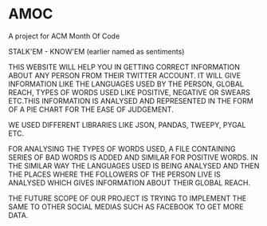 # AMOC
A project for ACM Month Of Code

STALK'EM - KNOW'EM (earlier named as sentiments)

THIS WEBSITE WILL HELP YOU IN GETTING CORRECT INFORMATION ABOUT ANY PERSON FROM THEIR TWITTER ACCOUNT. IT WILL GIVE INFORMATION LIKE THE LANGUAGES USED BY THE PERSON, GLOBAL REACH, TYPES OF WORDS USED LIKE POSITIVE, NEGATIVE OR SWEARS ETC.THIS INFORMATION IS ANALYSED AND REPRESENTED IN THE FORM OF A PIE CHART FOR THE EASE OF JUDGEMENT.

WE USED DIFFERENT LIBRARIES LIKE JSON, PANDAS, TWEEPY, PYGAL ETC.

FOR ANALYSING THE TYPES OF WORDS USED, A FILE CONTAINING SERIES OF BAD WORDS IS ADDED AND SIMILAR FOR POSITIVE WORDS. IN THE SIMILAR WAY THE LANGUAGES USED IS BEING ANALYSED AND THEN THE PLACES WHERE THE FOLLOWERS OF THE PERSON LIVE IS ANALYSED WHICH GIVES INFORMATION ABOUT THEIR GLOBAL REACH.

THE FUTURE SCOPE OF OUR PROJECT IS TRYING TO IMPLEMENT THE SAME TO OTHER SOCIAL MEDIAS SUCH AS FACEBOOK TO GET MORE DATA.
